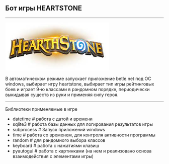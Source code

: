 ## Бот игры HEARTSTONE

____
![](./btn/hs.jpg)

В автоматическом режиме запускает приложение betle.net под ОС windows, выбирает игру
heartstone, выбирает тип игры рейтинговых боев и играет 9-ю классами в рандомном порядке, 
периодически выкидывая существ из руки и применяя силу героя.


____

Библиотеки применяемые в игре
- datetime  # работа с датой и времени
- sqlite3  # работа базы данных для логирования результатов игры
- subprocess  # Запуск приложений windows
- time  # работа со временем, для контроля активности программы
- random  # для рандомного выбора классов
- keyboard  # работа с нажатиями клавиш
- pyautogui # работа с картинками (на нем и реализовано основа взаимодействия с элементами игры)